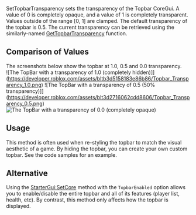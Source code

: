 SetTopbarTransparency sets the transparency of the Topbar CoreGui. A value of 0 is completely opaque, and a value of 1 is completely transparent. Values outside of the range \[0, 1\] are clamped. The default transparency of the topbar is 0.5. The current transparency can be retrieved using the similarly-named [GetTopbarTransparency](https://developer.roblox.com/en-us/api-reference/function/PlayerGui/GetTopbarTransparency) function.

Comparison of Values
--------------------

The screenshots below show the topbar at 1.0, 0.5 and 0.0 transparency.  
![The TopBar with a transparency of 1.0 (completely hidden)]](https://developer.roblox.com/assets/bltb3d5158183e86b86/Topbar_Transparency_1.0.png) ![The TopBar with a transparency of 0.5 (50% transparency)]](https://developer.roblox.com/assets/blt3d2716062cdd8606/Topbar_Transparency_0.5.png) ![The TopBar with a transparency of 0.0 (completely opaque)](https://developer.roblox.com/assets/bltc0dd5d97e6bbebae/Topbar_Transparency_0.png)

Usage
-----

This method is often used when re-styling the topbar to match the visual aesthetic of a game. By hiding the topbar, you can create your own custom topbar. See the code samples for an example.

Alternative
-----------

Using the [StarterGui:SetCore](https://developer.roblox.com/en-us/api-reference/function/StarterGui/SetCore) method with the `TopbarEnabled` option allows you to enable/disable the entire topbar and all of its features (player list, health, etc). By contrast, this method only affects how the topbar is displayed.